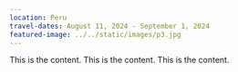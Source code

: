 ```yaml
---
location: Peru
travel-dates: August 11, 2024 - September 1, 2024
featured-image: ../../static/images/p3.jpg
---
```

This is the content. This is the content. This is the content.